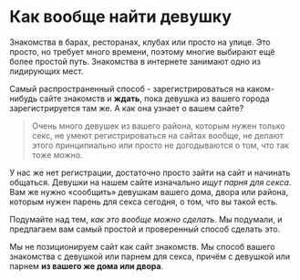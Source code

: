 # Как вообще найти девушку

Знакомства в барах, ресторанах, клубах или просто на улице. Это просто, но требует много времени, поэтому многие выбирают ещё более простой путь. Знакомства в интернете занимают одно из лидирующих мест. 

Самый распространенный способ - зарегистрироваться на каком-нибудь сайте знакомств и **ждать**, пока девушка из вашего города зарегистрируется там же. А как она узнает о вашем сайте?

> Очень много девушек из вашего района, которым нужен только секс, не умеют регистрироваться на сайтах вообще, не делают этого принципиально или просто не догодываются о том, что так тоже можно.   

У нас же нет регистрации, достаточно просто зайти на сайт и начинать общаться. Девушки на нашем сайте изначально _ищут парня для секса_. Вам же нужно &laquo;сообщить&raquo; девушкам вашего дома, двора или района, которым нужен парень для секса сегодня, о том, что вы такой есть.  

Подумайте над тем, _как это вообще можно сделать_. Мы подумали, и предлагаем вам самый простой и проверенный способ сделать это.

Мы не позиционируем сайт как сайт знакомств. Мы способ вашего знакомства с девушкой или парнем для секса, причём с девушкой или парнем **из вашего же дома или двора**.  